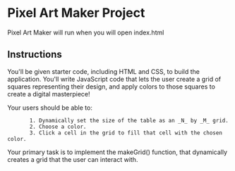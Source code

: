 # Pixel Art Maker Project

Pixel Art Maker will run  when you will open index.html

## Instructions

You'll be given starter code, including HTML and CSS, to build the application. You'll write JavaScript code that lets the user create a grid of squares representing their design, and apply colors to those squares to create a digital masterpiece!

Your users should be able to:

           1. Dynamically set the size of the table as an _N_ by _M_ grid.
           2. Choose a color.
           3. Click a cell in the grid to fill that cell with the chosen color.
           
           
Your primary task is to implement the makeGrid() function, that dynamically creates a grid that the user can interact with.


